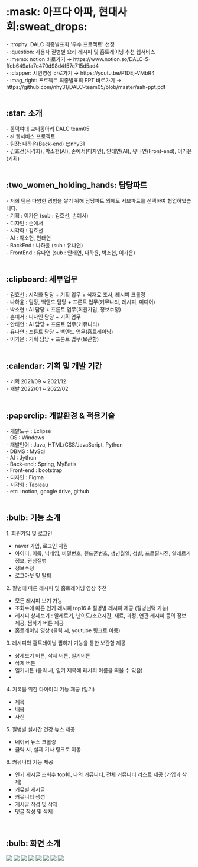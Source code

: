 

<br>
<h1>:mask: 아프다 아파, 현대사회:sweat_drops:</h1>
- :trophy: DALC 최종발표회 '우수 프로젝트' 선정 <br>
- :question: 사용자 질병별 요리 레시피 및 홈트레이닝 추천 웹서비스 <br>
- :memo: notion 바로가기 → https://www.notion.so/DALC-5-ffcb649afa7c470d98d4f57c715d5ad4 <br>
- :clapper: 시연영상 바로가기 → https://youtu.be/P1DEj-VMbR4 <br>
- :mag_right: 프로젝트 최종발표회 PPT 바로가기 → https://github.com/nhy31/DALC-team05/blob/master/aah-ppt.pdf <br>

<br>
<h2>:star: 소개</h2>
- 동덕여대 교내동아리 DALC team05 <br>
- ai 웹서비스 프로젝트 <br>
- 팀장: 나하윤(Back-end) @nhy31 <br>
- 김효선(시각화), 박소현(AI), 손예서(디자인), 안태연(AI), 유나연(Front-end), 이가은(기획) <br>

<br>
<h2>:two_women_holding_hands: 담당파트</h2>
- 저희 팀은 다양한 경험을 쌓기 위해 담당파트 외에도 서브파트를 선택하여 협업하였습니다. <br>
- 기획 : 이가은 (sub : 김효선, 손예서)<br>
- 디자인 : 손예서 <br>
- 시각화 : 김효선  <br>
- AI : 박소현, 안태연 <br>
- BackEnd : 나하윤 (sub : 유나연) <br>
- FrontEnd : 유나연 (sub : 안태연, 나하윤, 박소현, 이가은) <br> 

<br>
<h2>:clipboard: 세부업무</h2>
- 김효선 : 시각화 담당 + 기획 업무 + 식재료 조사, 레시피 크롤링  <br>
- 나하윤 : 팀장, 백엔드 담당 + 프론트 업무(커뮤니티, 레시피, 미디어)  <br>
- 박소현 : AI 담당 + 프론트 업무(회원가입, 정보수정)  <br>
- 손예서 : 디자인 담당 + 기획 업무  <br>
- 안태연 : AI 담당 + 프론트 업무(커뮤니티)  <br>
- 유나연 : 프론트 담당 + 백엔드 업무(홈트레이닝)  <br>
- 이가은 : 기획 담당 + 프론트 업무(보관함)  <br>

<br>
<h2>:calendar: 기획 및 개발 기간</h2>
- 기획 2021/09 ~ 2021/12 <br>
- 개발 2022/01 ~ 2022/02 <br>

<br>
<h2>:paperclip: 개발환경 & 적용기술 </h2>
- 개발도구 : Eclipse <br>
- OS : Windows <br>
- 개발언어 : Java, HTML/CSS/JavaScript, Python <br>
- DBMS :  MySql <br>
- AI : Jython<br>
- Back-end : Spring, MyBatis <br>
- Front-end : bootstrap <br>
- 디자인 : Figma <br>
- 시각화 : Tableau <br>
- etc : notion, google drive, github <br>

<br>
<h2>:bulb: 기능 소개 </h2> 
1. 회원가입 및 로그인 
  <ul>
   <li> naver 가입, 로그인 지원</li>
   <li> 아이디, 이름, 닉네임, 비밀번호, 핸드폰번호, 생년월일, 성별, 프로필사진, 알레르기 정보, 관심질병 </li>
   <li> 정보수정 </li>
   <li> 로그아웃 및 탈퇴 </li>
  </ul>
2. 질병에 따른 레시피 및 홈트레이닝 영상 추천 <br> 
  <ul>
   <li> 모든 레시피 보기 가능</li>
   <li> 조회수에 따른 인기 레시피 top16 & 질병별 레시피 제공 (질병선택 가능)  </li>
   <li> 레시피 상세보기 : 알레르기, 난이도/소요시간, 재료, 과정, 연관 레시피 등의 정보 제공, 찜하기 버튼 제공</li>
   <li> 홈트레이닝 영상 (클릭 시, youtube 링크로 이동) </li>
  </ul>
3. 레시피와 홈트레이닝 찜하기 기능을 통한 보관함 제공 <br>
  <ul>
   <li> 상세보기 버튼, 삭제 버튼, 일기버튼 </li>
    <li>  삭제 버튼 </li>
    <li> 일기버튼 (클릭 시, 일기 제목에 레시피 이름을 띄울 수 있음)  </li>
   <li>  </li>  
  </ul>
4. 기록을 위한 다이어리 기능 제공 (일기) <br> 
  <ul>
   <li>제목</li>
   <li>내용</li>
   <li>사진</li>
  </ul>
5. 질병별 실시간 건강 뉴스 제공 <br>
  <ul>
   <li>네이버 뉴스 크롤링 </li>
   <li>클릭 시, 실제 기사 링크로 이동</li>
  </ul>
6. 커뮤니티 기능 제공 <br>
  <ul>
   <li>인기 게시글 조회수 top10, 나의 커뮤니티, 전체 커뮤니티 리스트 제공 (가입과 삭제) </li>
   <li>커뮤별 게시글</li>
   <li>커뮤니티 생성</li>
   <li>게시글 작성 및 삭제</li>
   <li>댓글 작성 및 삭제</li>
  </ul>

<br>
<h2>:bulb: 화면 소개 </h2> 
<img src="https://user-images.githubusercontent.com/59862742/156925025-071bf92a-fcd3-4cf7-8931-2c2d0802da73.png">
  <img src="https://user-images.githubusercontent.com/59862742/156925035-1e3d16d9-2bd6-40f6-91af-d8790723d26e.png">
   <img src="https://user-images.githubusercontent.com/59862742/156925034-d6ee7936-0d40-4c1a-8f3b-6cb729e2f315.png"> 
  <img src="https://user-images.githubusercontent.com/59862742/156925040-1180cc57-050b-4580-9559-e1d5c27a1f5f.png">
<img src="https://user-images.githubusercontent.com/59862742/156925036-3993b83f-94de-4020-bf68-b7faf47c887c.png">
  <img src="https://user-images.githubusercontent.com/59862742/156925037-0661af60-9eeb-4f30-824a-4940363c78fc.png">
 <img src="https://user-images.githubusercontent.com/59862742/156925038-01d2fbba-735c-4f43-840b-52a04ed28ae0.png">
   <img src="https://user-images.githubusercontent.com/59862742/156925039-ca5f6208-8b77-4875-872d-ac61faf01db1.png">

